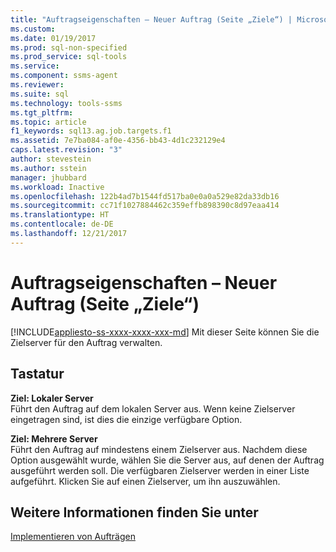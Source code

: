 ```yaml
---
title: "Auftragseigenschaften – Neuer Auftrag (Seite „Ziele“) | Microsoft-Dokumentation"
ms.custom: 
ms.date: 01/19/2017
ms.prod: sql-non-specified
ms.prod_service: sql-tools
ms.service: 
ms.component: ssms-agent
ms.reviewer: 
ms.suite: sql
ms.technology: tools-ssms
ms.tgt_pltfrm: 
ms.topic: article
f1_keywords: sql13.ag.job.targets.f1
ms.assetid: 7e7ba084-af0e-4356-bb43-4d1c232129e4
caps.latest.revision: "3"
author: stevestein
ms.author: sstein
manager: jhubbard
ms.workload: Inactive
ms.openlocfilehash: 122b4ad7b1544fd517ba0e0a0a529e82da33db16
ms.sourcegitcommit: cc71f1027884462c359effb898390c8d97eaa414
ms.translationtype: HT
ms.contentlocale: de-DE
ms.lasthandoff: 12/21/2017
---
```

# <a name="job-properties---new-job-targets-page"></a>Auftragseigenschaften – Neuer Auftrag (Seite „Ziele“)
[!INCLUDE[appliesto-ss-xxxx-xxxx-xxx-md](../../includes/appliesto-ss-xxxx-xxxx-xxx-md.md)] Mit dieser Seite können Sie die Zielserver für den Auftrag verwalten.  
  
## <a name="options"></a>Tastatur  
**Ziel: Lokaler Server**  
Führt den Auftrag auf dem lokalen Server aus. Wenn keine Zielserver eingetragen sind, ist dies die einzige verfügbare Option.  
  
**Ziel: Mehrere Server**  
Führt den Auftrag auf mindestens einem Zielserver aus. Nachdem diese Option ausgewählt wurde, wählen Sie die Server aus, auf denen der Auftrag ausgeführt werden soll. Die verfügbaren Zielserver werden in einer Liste aufgeführt. Klicken Sie auf einen Zielserver, um ihn auszuwählen.  
  
## <a name="see-also"></a>Weitere Informationen finden Sie unter  
[Implementieren von Aufträgen](../../ssms/agent/implement-jobs.md)  
  
